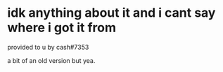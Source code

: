 # idk anything about it and i cant say where i got it from

provided to u by cash#7353

a bit of an old version but yea.
